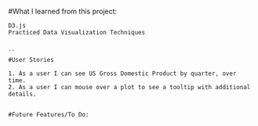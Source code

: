 #What I learned from this project:
 ```
D3.js
Practiced Data Visualization Techniques


``
#User Stories
```
	1. As a user I can see US Gross Domestic Product by quarter, over time.
	2. As a user I can mouse over a plot to see a tooltip with additional details.
```

#Future Features/To Do:
  ```
  ```